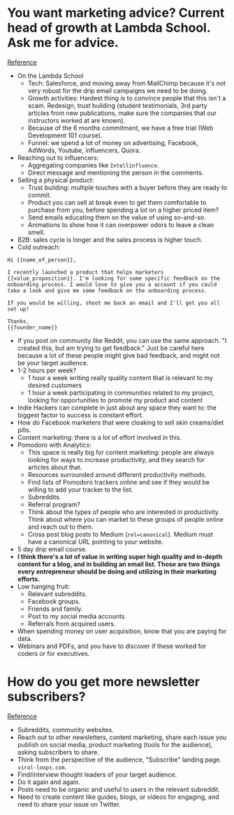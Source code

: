 # You want marketing advice? Current head of growth at Lambda School. Ask me for advice.
[Reference](https://www.indiehackers.com/forum/you-want-marketing-advice-current-head-of-growth-at-lambda-school-ask-me-for-advice-50674377f1)

- On the Lambda School
  - Tech: Salesforce, and moving away from MailChimp because it's not very robust for the drip email campaigns we need to be doing.
  - Growth activities: Hardest thing is to convince people that this isn't a scam. Redesign, trust building (student testimonials, 3rd party articles from new publications, make sure the companies that our instructors worked at are known).
  - Because of the 6 months commitment, we have a free trial (Web Development 101 course).
  - Funnel: we spend a lot of money on advertising, Facebook, AdWords, Youtube, influencers, Quora.
- Reaching out to influencers:
  - Aggregating companies like `Intellinfluence`.
  - Direct message and mentioning the person in the comments.
- Selling a physical product:
  - Trust building: multiple touches with a buyer before they are ready to commit.
  - Product you can sell at break even to get them comfortable to purchase from you, before spending a lot on a higher priced item?
  - Send emails educating them on the value of using so-and-so.
  - Animations to show how it can overpower odors to leave a clean smell.
- B2B: sales cycle is longer and the sales process is higher touch.
- Cold outreach:

```
Hi {{name_of_person}},

I recently launched a product that helps marketers {{value_proposition}}. I'm looking for some specific feedback on the onboarding process. I would love to give you a account if you could take a look and give me some feedback on the onboarding process.

If you would be willing, shoot me back an email and I'll get you all set up!

Thanks,
{{founder_name}}
```

- If you post on community like Reddit, you can use the same approach. "I created this, but am trying to get feedback." Just be careful here because a lot of these people might give bad feedback, and might not be your target audience.
- 1-2 hours per week?
  - 1 hour a week writing really quality content that is relevant to my desired customers
  - 1 hour a week participating in communities related to my project, looking for opportunities to promote my product and content
- Indie Hackers can complete in just about any space they want to: the biggest factor to success is constant effort.
- How do Facebook marketers that were cloaking to sell skin creams/diet pills.
- Content marketing: there is a lot of effort involved in this.
- Pomodoro with Analytics:
  - This space is really big for content marketing: people are always looking for ways to increase productivity, and they search for articles about that.
  - Resources surrounded around different productivity methods.
  - Find lists of Pomodoro trackers online and see if they would be willing to add your tracker to the list.
  - Subreddits.
  - Referral program?
  - Think about the types of people who are interested in productivity. Think about where you can market to these groups of people online and reach out to them.
  - Cross post blog posts to Medium (`rel=canonical`). Medium must have a canonical URL pointing to your website.
- 5 day drip email course.
- **I think there's a lot of value in writing super high quality and in-depth content for a blog, and in building an email list. Those are two things every entrepreneur should be doing and utilizing in their marketing efforts.**
- Low hanging fruit:
  - Relevant subreddits.
  - Facebook groups.
  - Friends and family.
  - Post to my social media accounts.
  - Referrals from acquired users.
- When spending money on user acquisition, know that you are paying for data.
- Webinars and PDFs, and you have to discover if these worked for coders or for executives.

# How do you get more newsletter subscribers?
[Reference](https://www.indiehackers.com/forum/how-do-you-get-more-newsletter-subscribers-d9ba269e7b)

- Subreddits, community websites.
- Reach out to other newsletters, content marketing, share each issue you publish on social media, product marketing (tools for the audience), asking subscribers to share.
- Think from the perspective of the audience, "Subscribe" landing page. `viral-loops.com`.
- Find/interview thought leaders of your target audience.
- Do it again and again.
- Posts need to be organic and useful to users in the relevant subreddit.
-  Need to create content like guides, blogs, or videos for engaging, and need to share your issue on Twitter.
